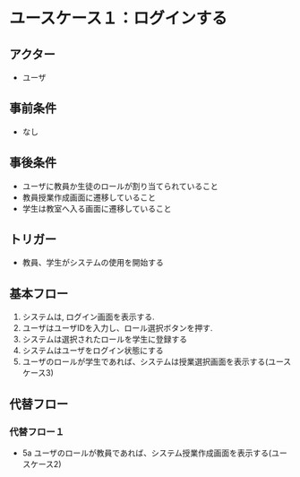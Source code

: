 # ユースケース１：ログインする
## アクター
- ユーザ

## 事前条件
- なし

## 事後条件
- ユーザに教員か生徒のロールが割り当てられていること
- 教員授業作成画面に遷移していること
- 学生は教室へ入る画面に遷移していること

## トリガー
- 教員、学生がシステムの使用を開始する

## 基本フロー
1. システムは, ログイン画面を表示する.
2. ユーザはユーザIDを入力し、ロール選択ボタンを押す.
3. システムは選択されたロールを学生に登録する
4. システムはユーザをログイン状態にする
5. ユーザのロールが学生であれば、システムは授業選択画面を表示する(ユースケース3)

## 代替フロー
### 代替フロー１
- 5a ユーザのロールが教員であれば、システム授業作成画面を表示する(ユースケース2)




